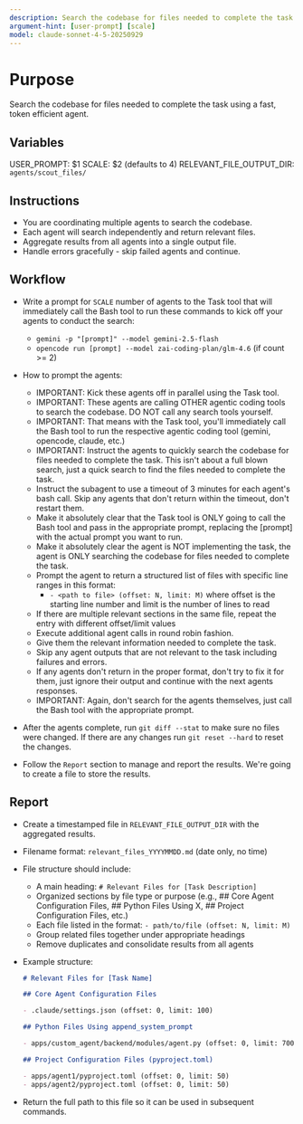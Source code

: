 ```yaml
---
description: Search the codebase for files needed to complete the task
argument-hint: [user-prompt] [scale]
model: claude-sonnet-4-5-20250929
---
```


# Purpose

Search the codebase for files needed to complete the task using a fast, token efficient agent.

## Variables

USER_PROMPT: $1
SCALE: $2 (defaults to 4)
RELEVANT_FILE_OUTPUT_DIR: `agents/scout_files/`

## Instructions

- You are coordinating multiple agents to search the codebase.
- Each agent will search independently and return relevant files.
- Aggregate results from all agents into a single output file.
- Handle errors gracefully - skip failed agents and continue.

## Workflow

- Write a prompt for `SCALE` number of agents to the Task tool that will immediately call the Bash tool to run these commands to kick off your agents to conduct the search:

  - `gemini -p "[prompt]" --model gemini-2.5-flash`
  - `opencode run [prompt] --model zai-coding-plan/glm-4.6` (if count >= 2)

- How to prompt the agents:
  - IMPORTANT: Kick these agents off in parallel using the Task tool.
  - IMPORTANT: These agents are calling OTHER agentic coding tools to search the codebase. DO NOT call any search tools yourself.
  - IMPORTANT: That means with the Task tool, you'll immediately call the Bash tool to run the respective agentic coding tool (gemini, opencode, claude, etc.)
  - IMPORTANT: Instruct the agents to quickly search the codebase for files needed to complete the task. This isn't about a full blown search, just a quick search to find the files needed to complete the task.
  - Instruct the subagent to use a timeout of 3 minutes for each agent's bash call. Skip any agents that don't return within the timeout, don't restart them.
  - Make it absolutely clear that the Task tool is ONLY going to call the Bash tool and pass in the appropriate prompt, replacing the [prompt] with the actual prompt you want to run.
  - Make it absolutely clear the agent is NOT implementing the task, the agent is ONLY searching the codebase for files needed to complete the task.
  - Prompt the agent to return a structured list of files with specific line ranges in this format:
    - `- <path to file> (offset: N, limit: M)` where offset is the starting line number and limit is the number of lines to read
  - If there are multiple relevant sections in the same file, repeat the entry with different offset/limit values
  - Execute additional agent calls in round robin fashion.
  - Give them the relevant information needed to complete the task.
  - Skip any agent outputs that are not relevant to the task including failures and errors.
  - If any agents don't return in the proper format, don't try to fix it for them, just ignore their output and continue with the next agents responses.
  - IMPORTANT: Again, don't search for the agents themselves, just call the Bash tool with the appropriate prompt.
- After the agents complete, run `git diff --stat` to make sure no files were changed. If there are any changes run `git reset --hard` to reset the changes.
- Follow the `Report` section to manage and report the results. We're going to create a file to store the results.

## Report

- Create a timestamped file in `RELEVANT_FILE_OUTPUT_DIR` with the aggregated results.
- Filename format: `relevant_files_YYYYMMDD.md` (date only, no time)
- File structure should include:
  - A main heading: `# Relevant Files for [Task Description]`
  - Organized sections by file type or purpose (e.g., ## Core Agent Configuration Files, ## Python Files Using X, ## Project Configuration Files, etc.)
  - Each file listed in the format: `- path/to/file (offset: N, limit: M)`
  - Group related files together under appropriate headings
  - Remove duplicates and consolidate results from all agents
- Example structure:

  ```markdown
  # Relevant Files for [Task Name]

  ## Core Agent Configuration Files

  - .claude/settings.json (offset: 0, limit: 100)

  ## Python Files Using append_system_prompt

  - apps/custom_agent/backend/modules/agent.py (offset: 0, limit: 700)

  ## Project Configuration Files (pyproject.toml)

  - apps/agent1/pyproject.toml (offset: 0, limit: 50)
  - apps/agent2/pyproject.toml (offset: 0, limit: 50)
  ```

- Return the full path to this file so it can be used in subsequent commands.
